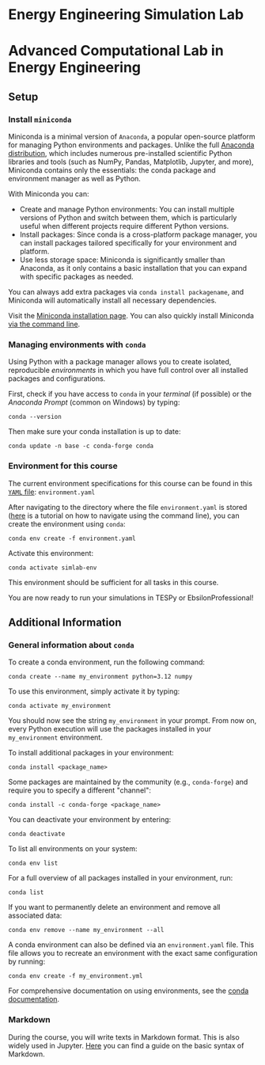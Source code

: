 # Energy Engineering Simulation Lab

# Advanced Computational Lab in Energy Engineering

## Setup
### Install `miniconda`

Miniconda is a minimal version of `Anaconda`, a popular open-source platform for managing Python environments and packages. Unlike the full [Anaconda distribution](https://www.anaconda.com/download/), which includes numerous pre-installed scientific Python libraries and tools (such as NumPy, Pandas, Matplotlib, Jupyter, and more), Miniconda contains only the essentials: the conda package and environment manager as well as Python.

With Miniconda you can:
- Create and manage Python environments: You can install multiple versions of Python and switch between them, which is particularly useful when different projects require different Python versions.
- Install packages: Since conda is a cross-platform package manager, you can install packages tailored specifically for your environment and platform.
- Use less storage space: Miniconda is significantly smaller than Anaconda, as it only contains a basic installation that you can expand with specific packages as needed.

You can always add extra packages via `conda install packagename`, and Miniconda will automatically install all necessary dependencies.

Visit the [Miniconda installation page](https://docs.conda.io/en/latest/miniconda.html). You can also quickly install Miniconda [via the command line](https://docs.anaconda.com/miniconda/#quick-command-line-install).

### Managing environments with `conda`

Using Python with a package manager allows you to create isolated, reproducible _environments_ in which you have full control over all installed packages and configurations.

First, check if you have access to `conda` in your _terminal_ (if possible) or the _Anaconda Prompt_ (common on Windows) by typing:

    conda --version

Then make sure your conda installation is up to date:

    conda update -n base -c conda-forge conda

### Environment for this course

The current environment specifications for this course can be found in this [`YAML` file](https://en.wikipedia.org/wiki/YAML): `environment.yaml`

After navigating to the directory where the file `environment.yaml` is stored ([here](https://tutorials.codebar.io/command-line/introduction/tutorial.html) is a tutorial on how to navigate using the command line), you can create the environment using `conda`:

    conda env create -f environment.yaml

Activate this environment:

    conda activate simlab-env

This environment should be sufficient for all tasks in this course.

You are now ready to run your simulations in TESPy or EbsilonProfessional!

## Additional Information
### General information about `conda`

To create a conda environment, run the following command:

    conda create --name my_environment python=3.12 numpy

To use this environment, simply activate it by typing:

    conda activate my_environment

You should now see the string `my_environment` in your prompt.
From now on, every Python execution will use the packages installed in your `my_environment` environment.

To install additional packages in your environment:

    conda install <package_name>

Some packages are maintained by the community (e.g., `conda-forge`) and require you to specify a different "channel":

    conda install -c conda-forge <package_name>

You can deactivate your environment by entering:

    conda deactivate

To list all environments on your system:

    conda env list

For a full overview of all packages installed in your environment, run:

    conda list

If you want to permanently delete an environment and remove all associated data:

    conda env remove --name my_environment --all

A conda environment can also be defined via an `environment.yaml` file. This file allows you to recreate an environment with the exact same configuration by running:

    conda env create -f my_environment.yml

For comprehensive documentation on using environments, see the
[conda documentation](https://docs.conda.io/projects/conda/en/latest/user-guide/concepts/environments.html).

### Markdown

During the course, you will write texts in Markdown format. This is also widely used in Jupyter. [Here](https://www.markdownguide.org/basic-syntax) you can find a guide on the basic syntax of Markdown.
